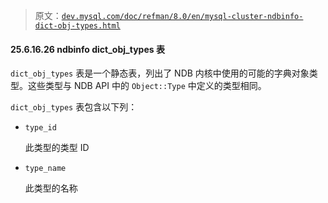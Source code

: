 > 原文：[`dev.mysql.com/doc/refman/8.0/en/mysql-cluster-ndbinfo-dict-obj-types.html`](https://dev.mysql.com/doc/refman/8.0/en/mysql-cluster-ndbinfo-dict-obj-types.html)

#### 25.6.16.26 ndbinfo dict_obj_types 表

`dict_obj_types` 表是一个静态表，列出了 NDB 内核中使用的可能的字典对象类型。这些类型与 NDB API 中的 `Object::Type` 中定义的类型相同。

`dict_obj_types` 表包含以下列：

+   `type_id`

    此类型的类型 ID

+   `type_name`

    此类型的名称
